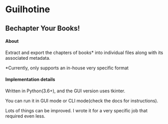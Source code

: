 # Guilhotine
## Bechapter Your Books!

#### About
Extract and export the chapters of books* into individual files along with its associated metadata.

*Currently, only supports an in-house very specific format

#### Implementation details
Written in Python(3.6+), and the GUI version uses tkinter.

You can run it in GUI mode or CLI mode(check the docs for instructions).

Lots of things can be improved. I wrote it for a very specific job that required even less.
